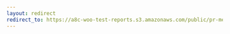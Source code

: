 ```yaml
---
layout: redirect
redirect_to: https://a8c-woo-test-reports.s3.amazonaws.com/public/pr-merge/40073/e2e/index.html
---
```


